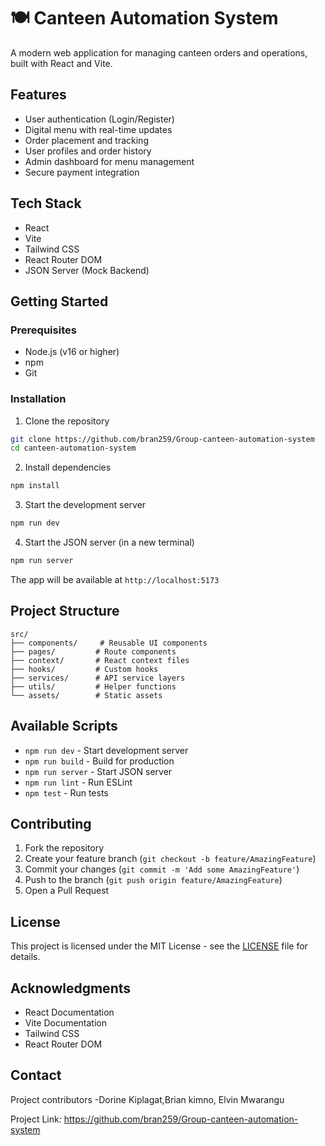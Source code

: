 # 🍽️ Canteen Automation System

A modern web application for managing canteen orders and operations, built with React and Vite.

## Features

-  User authentication (Login/Register)
-  Digital menu with real-time updates
-  Order placement and tracking
-  User profiles and order history
-  Admin dashboard for menu management
-  Secure payment integration

## Tech Stack

- React 
- Vite
- Tailwind CSS
- React Router DOM
- JSON Server (Mock Backend)

## Getting Started

### Prerequisites

- Node.js (v16 or higher)
- npm 
- Git

### Installation

1. Clone the repository
```bash
git clone https://github.com/bran259/Group-canteen-automation-system
cd canteen-automation-system
```

2. Install dependencies
```bash
npm install
```

3. Start the development server
```bash
npm run dev
```

4. Start the JSON server (in a new terminal)
```bash
npm run server
```

The app will be available at `http://localhost:5173`

## Project Structure

```
src/
├── components/     # Reusable UI components
├── pages/         # Route components
├── context/       # React context files
├── hooks/         # Custom hooks
├── services/      # API service layers
├── utils/         # Helper functions
└── assets/        # Static assets
```

## Available Scripts

- `npm run dev` - Start development server
- `npm run build` - Build for production
- `npm run server` - Start JSON server
- `npm run lint` - Run ESLint
- `npm test` - Run tests

## Contributing

1. Fork the repository
2. Create your feature branch (`git checkout -b feature/AmazingFeature`)
3. Commit your changes (`git commit -m 'Add some AmazingFeature'`)
4. Push to the branch (`git push origin feature/AmazingFeature`)
5. Open a Pull Request

## License

This project is licensed under the MIT License - see the [LICENSE](LICENSE) file for details.

## Acknowledgments

- React Documentation
- Vite Documentation
- Tailwind CSS
- React Router DOM

## Contact

Project contributors -Dorine Kiplagat,Brian kimno, Elvin Mwarangu 

Project Link: https://github.com/bran259/Group-canteen-automation-system